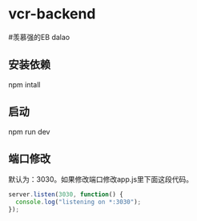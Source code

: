 # vcr-backend

#羡慕强的EB dalao

## 安装依赖

npm intall

## 启动

npm run dev

## 端口修改

默认为：3030。如果修改端口修改app.js里下面这段代码。

``` js
server.listen(3030, function() {
  console.log("listening on *:3030");
});
```
